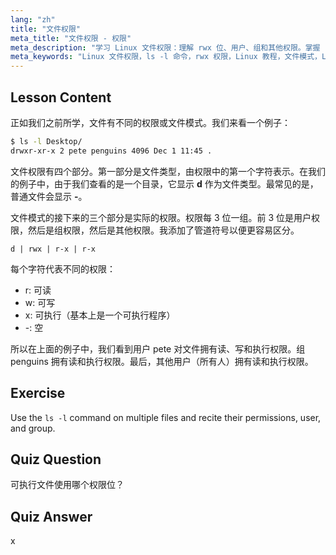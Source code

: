 ```yaml
---
lang: "zh"
title: "文件权限"
meta_title: "文件权限 - 权限"
meta_description: "学习 Linux 文件权限：理解 rwx 位、用户、组和其他权限。掌握 `ls -l` 输出，适合初学者。开始你的 Linux 之旅！"
meta_keywords: "Linux 文件权限，ls -l 命令，rwx 权限，Linux 教程，文件模式，Linux 初学者，Linux 指南"
---
```


## Lesson Content

正如我们之前所学，文件有不同的权限或文件模式。我们来看一个例子：

```bash
$ ls -l Desktop/
drwxr-xr-x 2 pete penguins 4096 Dec 1 11:45 .
```

文件权限有四个部分。第一部分是文件类型，由权限中的第一个字符表示。在我们的例子中，由于我们查看的是一个目录，它显示 **d** 作为文件类型。最常见的是，普通文件会显示 **-**。

文件模式的接下来的三个部分是实际的权限。权限每 3 位一组。前 3 位是用户权限，然后是组权限，然后是其他权限。我添加了管道符号以便更容易区分。

```plaintext
d | rwx | r-x | r-x
```

每个字符代表不同的权限：

- r: 可读
- w: 可写
- x: 可执行（基本上是一个可执行程序）
- -: 空

所以在上面的例子中，我们看到用户 pete 对文件拥有读、写和执行权限。组 penguins 拥有读和执行权限。最后，其他用户（所有人）拥有读和执行权限。

## Exercise

Use the `ls -l` command on multiple files and recite their permissions, user, and group.

## Quiz Question

可执行文件使用哪个权限位？

## Quiz Answer

x
